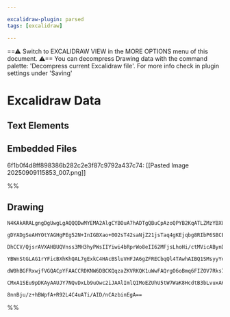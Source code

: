 ```yaml
---

excalidraw-plugin: parsed
tags: [excalidraw]

---
```

==⚠  Switch to EXCALIDRAW VIEW in the MORE OPTIONS menu of this document. ⚠== You can decompress Drawing data with the command palette: 'Decompress current Excalidraw file'. For more info check in plugin settings under 'Saving'


# Excalidraw Data

## Text Elements
## Embedded Files
6f1b0f4d8ff898386b282c2e3f87c9792a437c74: [[Pasted Image 20250909115853_007.png]]

%%
## Drawing
```compressed-json
N4KAkARALgngDgUwgLgAQQQDwMYEMA2AlgCYBOuA7hADTgQBuCpAzoQPYB2KqATLZMzYBXUtiRoIACyhQ4zZAHoFAc0JRJQgEYA6bGwC2CgF7N6hbEcK4OCtptbErHALRY8RMpWdx8Q1TdIEfARcZgRmBShcZQUebQBGAFYEmjoghH0EDihmbgBtcDBQMBKIEm4IACUAIQBmAC0AFmIAWQBlAE5OgDFJbsqARXp6WrYkflLYRArCfWjxwshMbmda

gDYADgSeAHYOtYAGHgPEg52N+InIGBXao+0O2sT42saNjZ21jsTaq4gKEjqbg8RIbP6SBCEZTSbjxDqNP7WZTBbgHP7MKCkNgAawQAGE2Pg2KQKpjrMw4LhAtlUiVIJpcNhscosUIOMQCUSSRIyRwKVSslBaaUAGaEfD4NqwFESQQeYUCTE4hAAdUBkmB6KVuKlMBl6Dl5T+rOhHHCuTQl0WEDYlOwahuloOaOtLOEcAAksQLag8gBdP4i8iZL3c

DhCCV/QjsrAVXAHBUQVnss3MH3hyPWsIIYiwi4bRprWo8eII62MFjsLhoHi/ctMVicABynDEeZ2tR2IKeYOthGYABF0lAc9wRQQwn9NMJ2QBRYKZbLpiP4P5CODEXAj3OWnaJDuPDo8TavP5EDjYsMrs9sJmjtDj/CTrNRKBCH0QRDs6PKRNi4KhhIawivEmgHCKzQbCKIobB0Gy1BsayaDwGw8NgPAILUME7NgHR7DwuCNJ22A7I0ibMO44i+os

YBWnStGLAG1rYFicBXhKhQAL7gExkC4HAcBSluVHFJA6gZFRECbqQl4TAwhAIBQ1SMsyyYcoSxIVAAxNBukisKEDYCI1JQB6I76FKWK4pymkSFp8QIA5DkGUZpAmWZGTKUybpsupXKkuQfKUiZLnGYKHn6N04qStKkmGrmcmue55mWcqarEECNaJWF2QRalOqxRU8WhW54XmZUwimuasLZaVuXmQA8naDqws6tXJRk3ScFA3S4Po4qOqgiTtWVnX

dW0hBGFRxwjfVGQACpYFAACCRDKNW6DBCKQqzaZKVRKQK1uWwFAQrgO6oBmq6FIZOV7Rks7sstx2nSEF0QFSWJULtEXPV983wJJaklR1kXBggFX6ldckUViEoABrcG8OzaF2cG7O8BwbIk8IwyxhL4AAmkjx7bBcHaoRcIJyUYbAGNwomQPQBBCFR8RcT95UzsQqYfsDcksiQE1TcCLqlILxBSggbFoMNN0Sy0bDEAgj24JowQXY+z7i6QJA2dyq

CMxA1SEu9pDKAyAAUJY7NQvDxLb9uOwc2iJAAlImlQIMoEZUhU5tW7WaK8HcdtB3bLvuxAHM3Ulgr5QgTVQFWy6ZqK4NezGuscL+aBG1kasa9wmKs382BEDLqAlwgfwcH1VHV38whQOeDekKX1pzDJTBNvXxftzXndUripCq+r95VwPMelHYABWCDYDkbR13AivK2PRcPhOg+lIyyeMPNdP4Az1pTHF6SL1WiZGRiBgA9MaDQ9aRJ3pr2+BliFkX

8nnBju/z+hBWpfA+R92L4C4uATi/AID/nCAzbinEgA==
```
%%